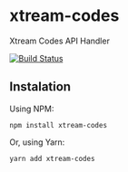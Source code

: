# xtream-codes
Xtream Codes API Handler

[![Build Status](https://travis-ci.org/handhead/xtream-codes.svg?branch=master)](https://travis-ci.org/handhead/xtream-codes)

## Instalation

Using NPM:

```npm install xtream-codes```

Or, using Yarn:

```yarn add xtream-codes```